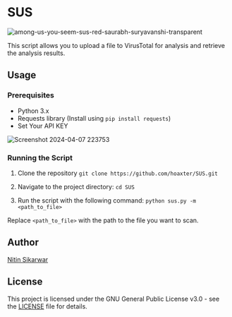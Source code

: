 # SUS

![among-us-you-seem-sus-red-saurabh-suryavanshi-transparent](https://github.com/hoaxter/SUS/assets/141468297/9af018c8-03bf-460e-b526-50db7fa76fa3)

This script allows you to upload a file to VirusTotal for analysis and retrieve the analysis results.

## Usage

### Prerequisites

- Python 3.x
- Requests library (Install using `pip install requests`)
- Set Your API KEY
  
 ![Screenshot 2024-04-07 223753](https://github.com/hoaxter/SUS/assets/141468297/17ee9a3c-7048-4ce7-8a53-a04d3213bad3)


### Running the Script

1. Clone the repository
`git clone https://github.com/hoaxter/SUS.git
`

2. Navigate to the project directory:
`cd SUS
`

3. Run the script with the following command:
`python sus.py -m <path_to_file>
`

Replace `<path_to_file>` with the path to the file you want to scan.

## Author

[Nitin Sikarwar](https://github.com/hoaxter)

## License

This project is licensed under the GNU General Public License v3.0 - see the [LICENSE](LICENSE) file for details.

